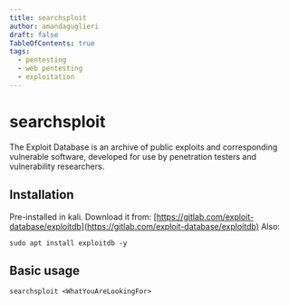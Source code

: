 ```yaml
---
title: searchsploit
author: amandaguglieri
draft: false
TableOfContents: true
tags:
  - pentesting
  - web pentesting
  - exploitation
---
```


# searchsploit

The Exploit Database is an archive of public exploits and corresponding vulnerable software, developed for use by penetration testers and vulnerability researchers.

## Installation

Pre-installed in kali. Download it from: [https://gitlab.com/exploit-database/exploitdb](https://gitlab.com/exploit-database/exploitdb)
Also:

```shell-session
sudo apt install exploitdb -y
```

## Basic usage

```shell-session
searchsploit <WhatYouAreLookingFor>
```


